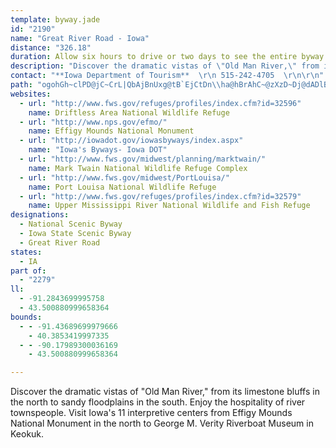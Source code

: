 ```yaml
---
template: byway.jade
id: "2190"
name: "Great River Road - Iowa"
distance: "326.18"
duration: Allow six hours to drive or two days to see the entire byway.
description: "Discover the dramatic vistas of \"Old Man River,\" from its limestone bluffs in the north to sandy floodplains in the south. Enjoy the hospitality of river townspeople. Visit Iowa's 11 interpretive centers from Effigy Mounds National Monument in the north to George M. Verity Riverboat Museum in Keokuk."
contact: "**Iowa Department of Tourism**  \r\n 515-242-4705  \r\n\r\n"
path: "ogohGh~clPD@jC~CrL|QbAjBnUxg@tB`EjCtDn\\ha@hBrAhC~@zXzD~Dj@dADlBQvA_@dB_Al@e@xAmB~CsGfU{g@d@y@rCgGbBeBlTwLlJyFn_@cRbAy@lByBtAmDzH}Vf@iAfBwBv@q@l^uUzKuIxByAbMyH`MaH`F_C~f@{LbBMhJAdEw@dCgAzLsHzC_BfK{EhQyFrAYtASnQgA|@OlBo@zPgIfHyBlDy@|EYrBJl[bD|CUxB}@rBoBbBsCzIyMjJaKpFmEzSoLlDuC~A}AbKcNjD{ClAy@hFqBtMaEdM_FhAmApKuQlBmChBgBxSyL`B_BlLoQvH{IzJoMrOuPnBiBlKsHlK_NjUqT~FiElEqBbD_CfH{Du@sCzCgBfGsCxD}AjK_D~KwEzNmK`GqBxAaArEyElHsIfCiDnAkD\\{BD_BJiLRsChAmGXgDCeFu@{RJ{H^yEvFq\\hDkQlAmErCqGbDaG`B_CfBuBbSoSxO}JzJmKpE_DfNuHlCeChAyA~AiDfDeJlCgIhBaErAyBbBsB~ByBxA_AlJgEzDuArC]`GFtBOhBq@`CgBdBcAhB_@|A?rDVfBYrGgEnBw@vDaArCyArAgAx@_A~DuGl@q@~@k@rAg@`K_CvWmLfMcLlAw@vG_DtA[x@EhALfDdA~@LhBMbBm@|F{F~CyD~B{DzByEvD_LhAaClHiKvAgDt@kD~AyLh@gBt@uAlByBdAq@lAa@~BWtBV|GnB~@PnDXnJVtDfApAx@bDtCx@h@xAh@nANr@@vEy@~@g@|Bs@bDk@`LgA~@?vARtAn@x@p@`B|@jBZnA?lAM`LyAfEG|LnCjDVjNeChCWlABhAJta@nIdDRxAApBWfCm@bFqBtCy@`FYzKjAr^lGtAJtAKfB}@hAmAhA_CzJqWnBaG|FuOpAuCdAyAn@c@|@[pAQlCd@xAx@bV~VfKjMfM~OdBpChAlCrB`GrB`Fn@pApBdDjEtDdE~AtA^bBLx_@`@pAPzGSbT^xD@d^n\\Zj@hKnKtEfEuBjEaIvQoCnH~@~Ex@dC|@rA~EvFlHdH|D~Cx[vVvBrAnIlH~NtKna@hWpM`FjZhKlDdB~DpAbBZvHl@h`@|FrGlAdFtAbDjAzPlIhC`@hUhBpAh@hBlApEvEt@`B^~ANlBNpE^~SZdGZ~Bj@vCbE~LpKvXbBfCvD~C~C`AfC\\dEEjI^vCZlDr@bHvBfE`BxEjBrA`A|AjBTv@rBvBvDjCnD~@|AF`KUrBQdBDtFlAhBdA`E`GrK|WbCmBpDmDxSya@|BgD|DyEtD_CvEsBtK{ChDWbEPlCn@~B|@`DnB~Ad@vAP|WYnCWr@SbAm@tAgBvEyD`NsDnGsApUsA|Eq@tG{A|GqB|BgAzN}O~GqEzAmAjAwAp@{BTkCAgDaAiMBsDZgClAkErAmCxEsFvCiEn@m@rAy@bA]pB_@`BMnCTvBD~PiCzACtER~PDv\\p@rTE|CGfHqAhHaA|NqA|Ha@pN@dFM|AKtQoCjLkAnMw@tIS`@RPjC`G?TDfArAzBmAfDYzAc@p@YhA_AdCyAjDuAhRyD|UyEnDa@~Jq@fHeB|Ia@rCfCfEtFbAdAhFdGjFbHpF|FrMnPpAwBxE~AtLdFbBZp@@`EuA|BQnB\\`Dx@dCRx@K|CoBhBcCr@m@nAg@|AKxBk@fBkAtAgBxCmGhBuBnAs@lAK`BCrUdEtBKbAUj@WrA{@jAkA`A_B~@gBNq@nHaQfBcDpA_Az@e@nAS|AIhP~BhBj@pE`C~QzLvKlGpDjA~Df@pRrAnHJrSBhBEtASzCyAd@c@lCaEXEjC_BjBUlVc@~Cg@lFkBfBKxGv@jC@hBM~IaC`F}AzE{BxBy@rB_@|VdArDTfBO`B}@`BaBdBqAbBYbBBlCtAtB|AfCn@fDJrBXzBbAvGtF|A~@nB^xBYlC}@nAAfBNrBbA`NtLrCrBl@XdBRfAAjAWpOoFx@KhA?tFfBlARnHDvDm@rG_D|Bg@|B?jJt@ny@[rCa@bl@mMtEq@bCSr@SI}B?mYDeDLkBb@aCnBcFt@iA|AyAnCoAd@Kfe@{E|Do@xAs@tAmAlPcShA_BdBoD|FoS|AeEhK_S\\iARu@\\kCD{LJaG~@mDhAkB|@{@~@k@bA_@r@S~@C~@NzJhCbADhBMhZmFzC{@vDeBhD_ChDaDlUoZvC{FnVsm@pBoDdAq@|Cs@~BErt@GzKRzK_@|Am@nEqEtMaPhBsAxAg@jIm@dBw@|AyAr@oAbGcRrCwFrDoFbA}B^{AJuAAmJPmBf@kB~@_B~@y@`DgAfZmDbEKjIRdC?XSzDr@vJf@fFD|L_A`YuAbRRzR`@rLIhHWpKM`GeAzLEzHSlF?bBKrBYx@_@d@e@\\oADkA?eE@?dHmBzAYxAGnGL`OEB??xCzPsMdF_DrU}JbEw@fn@H`WEfNeA`i@}M`HkCxQmJhCs@zFs@jBa@|A_A~H_HlK{HbJgGvBg@tBW~O?bCm@vDkB~BqB|B{AnMuKp\\uWnC{C~MkTzKeRbEqF|BqBpC_BzB{@zCk@vDYvCLlCXdPdD|ERzBa@nGeBbCe@|BSrC?hARpG~B|EdCxNpGtE~AfGdBfFr@|FR~HSbCSnCq@y@qTe@sHcAsFiAsEu@wBkB}CyDcDqGmGsB_CyAwE[mBKaB]uKDaCRwB~CgL^cF\\yGZmL?aAKgAc@oBUm@}@yA_BiA}EkBiBwAc@m@{@_Cc@uBK_BCsAF}BJo@TqAtByEnPaa@~ByCl@]vHgAfBs@dAs@rAsAbA_BjA_ElAiFbAgDnAcCpJqLx@w@xBmDb@kA`@{B\\sE^mBf@gA|@qAvBsBnAm@f@KjAKbADzBp@`CdBfA`@xAPtAQbHwBfCa@jHMrDFbA[nAq@x@y@r@kA^eA^uATqBEaFYmH?{@^sD^sA|@yBjBgClAy@fFwBvBgAxCqDx@mBt@yCXgCJ{B?eYf@sCp@eBr@y@n@k@~@e@lASpVZhAOnAi@xA{Ah@kAd@gBNyAXuMAeBc@uCgAeC{@{@gFyCi@k@Ye@q@oB[cBK{CzE{n@j@{R?yEUiCi@}BmFoOc@yAQiBGmD`@oVGgHUaGc@eE[_BeAaE_FiLs@mBUeAKmA?wBJoAh@wB^_ApDmGdAaDRgABs@CeBWkDFaDJgAfCsIb@qEhGn@zL`BbBf@hFdC`ARz@DpAM|@_@zB}AbTyOnC}BfD_EhAsBx@iBtAeFd@aDRgCJsDGsEW_Ek@yDe@uBmByEkG{MiKaTg@sAuAiEuH{Y_@iDNsC\\qBd@sAh@aA~@gAz@u@xHgEhD_BvC{BtBmCvF}KvCwCnAy@nMeBzBo@xAw@zBuBdBkC`EyH~CoEdAi@vCu@pl@?vAKpA[|Aq@rBaB|BqChAaAnA_Ar@]~CS~OFbEu@xB_BlAsAlAmCxAuExDuOh@_FRsGJs@CwCNwEQk^[wDiAiEuG_Ou@gBWeAUgBsB}^oA_QUsF?aTQ_Dv@wN^sBh@eBxDqKHo@RiFCmLHmA~@yAlIsFv@y@Xe@rE}N^_ApB{AjQ_DnAy@xAkBh@_BXsARmGN{LJcE`AuN@}DUmCoBoM]oES{R[eCc@mB_AgCuLcTiByDcAmC_A_Dw@mEk@mFo@uJ{@wYGeENaCb@oC`AiCl@aA|@_AhHgG`EyDpByAtC{@hAO|CJrH|B|AThBG|BgAdA}Ab@aA^wB^gGEaDsAcLCeCN_Cv@_DxC{DlDgC|B_D~DuG`AqAjB_BxQ{IfCmBnBuDh@yCd@_INiHSeCo@oPLgEnAuHfDcQp@yFvAiQXwB~@{CrE{EbXqJjUcOjBaAGe@g@m@oBwBk@_@}NgBuBq@wQiKyGoDsHwEiAmA{BeDqJ}Oi@_@sBsEOkBHmDbBmb@s@oNnAuH\\_ELgC]kC{EmCkAyAsC}EaE_Ko@uD?_JRmFvLiOdIaIpE{K`F{I|@eD^uD|Cy`@^iBzKy@nASlDsAbCsBhMqTr@}@bC_BbCi@nACzGx@tBb@~BcA`U_SdEyGlKmQjAInNn@bD~@xCvA|JtFlA^pS^xEEjPmAdJWrBDfMvDlANrBe@`[kTnBy@bVaGlAFxExDbNcL`@q@HeCRoCn@kCj@yAvAgCrEsDlVgQ`HgGvJcLdNoQvR{UdDqC`JmFrBcAvIiFjIsH`FmGlHiLb@_@tNeKnQwNr[oTt[cSnv@ur@pVuNrUuLhCaApAu@f@AnAVvC_AfXaMjN_GhNsGfIiDlG?rGWjEgAvW{LlEwAxDSrCp@xAr@pWp[pIzKvCxB`A`@vE\\zGKnh@YvD?hBRjOlDzUfGnCdAdB~@lRlL~@wDtPoo@lGw`@x@cEhAmD`AqBlBaCrBeB~SsK~DgCfAoAjAsBzEaMxEeK|CmExD}Ebb@yc@lDmE|BwDhAuCpA_EfA_ErBsGxAcDrCcEhCgBlEeA|Cc@tBq@fCyAhB_B|CoEzEeGdBs@`E_AtEDbBVlCfArDnBxD|AbB`@fFd@|CGlD]lFaClCkBrDuDfHgNvOm^jDmKzIwZ|DgRt@mEXoCtAaIxGmc@VmG?{NVeElA{E`BsC|CmC|WeHvLaErAeA|DaFrB{DtLwRpHsNhFgIvFyJlDqFrCkDpGkFxSoOpHuIbEcIvHcS|DmJpGuPhFuKr@kBpH}NdD_F~K{NnN{LvFaGjPkXt[kg@dCuGzHkThBkGx@cEx@wGh@uHAw@RmF`@oC^sB|@mCxB_Et@eA`H{En`@wVdPeJfCaBdCkCvIwQlCgClDsBbDkA|DYvHBvBXhGZ|GDfBWlCy@tCcBfBkC|AmC~Lgd@bD_N\\aC`Ce]hAkHdAoChAaCfDeDzt@yf@vGuElCsCtAeC|AkDr@gD^sDh@iPCag@[gJwA{Q?gCb@kChA{C~@gAzB_BlFk@tCm@`CwAlA{AnCgHhAuBbMsNhHuEvBmBnCiDpA{BhAmCdByGt@yEzAqMn@wC~@mCvB}DfXi]~BmCpE{DxGyD`Cw@xDgAbV{CvCk@bCs@nCqAbCyAzKmHpFyBf\\}GpG_Bf[{MfDkBtDeCrJ}H|EwBpL}Dx^iLnD{@tb@aNdLwGdHeEdEgGlCsCjBqAnEaBhJgAtKwBfDiB`FwEze@cm@dA}A`UyXz[y\\bCeDhAyBnAaDlCgK|CaK~BgFdCgEjDmEfByAvHsE|FqBzGoApFe@~Lg@zWFfR^vN?xC]tDaBvBqB|@aAtMcT~@kBtP_YxBgGhDuOzBmIn@eBrBiErT_[`^ke@hF{Hr@wAhAcDpE_SvJ}S`JkOpHwJzJoJvCuAdCq@~EaAdCw@jCgBjDsDxDmC~DyBbIsFfJ{FtC}A`EuArBe@hC[fGIlU~BbEPvEWdIgBf`@_LrBaBnAuAdKiTdAsAvBiBhAe@bEy@lC}@zBiBfAsAxAyBpGcPlFgN~@uDR{AJoBI}EL_Gj@aEx@mDba@kaA~AuIb@}FNsEOuDWaD_BmIyByGmG{KiAmFgD}ROgFX{BbA_ExBeElHgJjD{EnAsCn@eCt@wER}G?_t@HuN~AsMvDiOnP{l@tBkIl@}DZeEvDmOnAqDlDeIn@qBl@iCh@aDdAaIlCmLzMo_@Xg@n@gDRuCCiEYmBiBwGiAwGkAwLSkED{Cj@eFtDqQbD{NhF}SXqAEYrAmEtBsEpDyEnUkPlAmAlEmGxEyHbB_DvEsDhAm@`]gHdKeBlEYvHGf~@RlZGpCKtEsBfC_CdFaHhF_IhE{C|CaAvG?tJz@hAlFt@jCfJbR`D~FrBnF`MsAbDmAlEyC~Q{PbEeCp[cJ`F?jHXzILdDMvE_AxQ{ExHeB`F?nIpA~UfFvCd@zCNvCSbBk@|BgAhlAk}@bCyApFmBnAWzEe@nCAtCJdAN~o@`N~Cd@nEDxa@_AfD?xCJx@LrDjAxC~AlBhBhAvAzB~D`BxE~HpWhH|VrA`DlAzBpBxBvFxC`ERxDBfDKnu@F|XGbDYjFw@tb@cI|Fq@xCGpCPhD`@nEtAlPfGvFv@zJLdv@J|y@A`j@tApLK~Hg@xFs@pHqA`KoClIeDjKmFxQsL|FuE`JaGjHsFx[_U`F}DpEmCvEsBhCo@fIi@j[m@~BQhBg@bBmAjJaJrCyBz@_@fDe@fCGfTFxNG~F`A~KdDjRnEbNrDbGpAtAyMx@wFbg@bMpn@hPdn@zMzKlBpJxAhCF`KM|a@E@b^b\\QGdOBbA@J?B@DBDLXJN`Un[pLhQpHnM~EtFnKvO`DrFnFxIlHfN~GvRhErL|BzHlAbFhAjIVzCTdD|@jt@^nRVvVrJjCbb@nMhFrAfTdEjOfCxPtD~@dCNnH^pGL`Af@pa@Whj@FpD\\rDn@rD|@rC~@hBnAnB~e@lg@bSvTzYxZ~@xAvCfFdAfCbBjGt@lGRxCRbGNhS^|FTtBt@lDzArE~B~DnB`CbPpQ|ExEpHlIbLhQhNhUlCjFlHbPhAnBxNhSpM|RpJrKxAfC~@rCZpA~Ffh@fAbLTpAxArFlEzJnBhFnAbGfDpYNnC^dm@TlAv@~Ad@r@hBrArSXtK@tf@[tF?dBLjBj@|Ax@bPfOrF`EpC~@li@tArDBx_D?|EFvCG~AW~@[|@e@bCmBnc@sm@hAeBrAsD|Ge[~@yDfAuCh@iAtBmCrCaCrEmBdD]h[gA|RM~QPnb@BbEV`Ef@lYvIz[vKrSlGtOfFxEdC|ElDrDxBvDz@|@BdDCtH_BxF{@pj@oHbF]vDEji@v@nV~@`I`@rBDhAGzCe@hA]zCoAfMkGvUiJlBk@tBStHQlWJjPyAhe@G\\DdAZzEjDrIbHdAdA`FtGx@xAj@~AzFlTbCfI|CjMH~@~@jD|DbSxOnn@lBfJt@`GTx@hA|X|Bfe@CjGwBx_@q@pODlGb@dGnBbOh@rDbBxGjIbThAlBhC`Dx@v@fJ`FrDtClClDr@rAfIzRbGnOxAdG`E|Vt@fDjL`t@rA|FvBrFlB~Cz@fArw@ty@dPzQxa@zo@vOdWbMnRxFfIzGtK`JzObVrc@dHnN`M`UjBbE`LnYlEtLpArFrGhj@zBtYHlBITCb@c@`C_BxFSzAKnCN`Dn@|GTlFEpb@NvS?xHIxFOpl@Hv@^jBbAlCNr@HfADdEkApM{C`_@_AdJm@pCo@fB_H~NoBzLkAxMO|CMbKB|BHh@hBfJ|B~FTfAhA`HvFxb@h@bCxAhE|BfFnCfFzJ~OfDnJxBrCx@xA~AzEhCtNHx@DrHBfdAJhYT~EZhMjAzURpGTvB^fBrBfGxA~CdFlHtBnBn@d@bBj@XXh@RxCl@fDbAvH~A~Ah@bAn@xC|CbB|CjKvWbDhHpXjf@z@fBrAtEbC`QxBnLpAjI^tGCzD_@lFe@dDgNfi@kDzNUHSREBUTWFkANi@NUNW^}A~FUj@lWjXxC`CbBv@lFlBfl@fP`j@vMtdAnRfBf@zDnB|BnBlKrMfCzEdAjC|@tChAtFtF|_@T^h@~DpIbp@dLbx@hCzNzEvU|M`s@lBtKtAtK^~DjEno@jCvT`BzQnBj[bBd\\r@lQZnK?rBEfEsAjb@wC`v@}KjaDcAd]sDddAKlGE~v@MvC_ArII|B?nTbAlOTtH?p]IfF[dE]fCo@zCoA~DeBlEyApEmAhG]xCOlCElDDjDNtCXdCx@rExA|E`ExKbA`FNpA^bFDdCSld@BrCN~BlVrpBx@tE~@fDnFxMjjAxnCXfAVdCOlJ?lD\\zCj@fB|Np]nAdBlFxFr@lAd@lAh@`CXxBh@dC|BxMtFxUf@pC\\bDPxGThz@`@dy@C`GUrFwDbd@sClb@eAxJkCnN}Lzh@eGhSaMd]sOtq@o@tF[jFSjQO`H?tMRdGbD~\\H`C?dRDfBd@zDtEpWf@jETdDLnD?fCIjGStGJfJf@bGpF|_@rDhSxBdGhAxBpBhCtG`H`AxAj@jBvB|IvC|HNzAGlN_@bRxc@~Ah@l@f@`AbNnZlQr_@bCaCj@Q\\^|@rBZ~@?P~AtDhFxKtFbMNRDAlEzItO|\\d@lBF`CGlBGnMrGJ~@Ld@Rp@j@b[ha@l@qA\\Sbl@F|@p@~y@hu@jKtJpqBbfBjNdM|CdCbFpCdUbKtl@|Xh@Tj@TzOnHzCjBdNtMtUvUtBpB~At@rAXx@B|k@QlFKtHy@~AMvE?xsAf@jbA~@peAr@lPBtUTxAPvA^rCtAdA|@pBlCp@pAfDtJx@fBbBjCdAfArCfBnHrD|@VvCXzy@XdDf@nA`@hAp@fBxAxQtShCjCrClBbBx@tA`@`Fx@fCFzCOvB_@bBc@xWwK~CeAjDk@xBA`EZdc@rJ|@^dAr@hApAlAnCj@dDFlD?xlA`@zCX~@~@pBvAzAXPdBt@rARn@?d`@qIlCEbDDrBQ~By@|DgBpBIbBn@f@f@v@xAjArGl@fCj@fAb@d@x@`@n@Tl@Ch@Ex@YnAkApDqJz@mAbB_Ap@C~L^z]Eh@ApA_@|AmA\\e@r@gBNs@NiBDcGH_AXqAt@{Bl@eAn@s@~R{RxA{@nO_HlIgEb[cUd`@iZ|KmHpHoExb@gf@lJsJlJiIlI_G~DmB|Dw@lDStHHdBC^CpAS~@_@?O@E?QCa@Gw@@MFm@`DoY\\uDn@eArByBlIsGdH{HtJkGrCuAxE_B~ASr@y@~AgCrAsAbB}Bp@g@fQsItAYtMGr@En@St@kAfAqCdAgAdcA}n@bA_@`@?fd@L`VumAtAgIbCuOv@_E|@yC~BoE`BkBbCmBhCgAlBe@vCWnABloAtEnRj@~Kf@`E~@tB`ArDpCjElFdCxBbDfB`E|@ll@h@lBK~AO`FqAz^mHlCm@hBw@hBgBrAaC^qAh@uDDyFDmlANs@Ta@`@Wd@?fl@^~gAVp{@_@z_@s@hQLdPKtW_AxEKxSx@rEd@lF|AlCf@`Gj@jbAfDpMqAp{@_BnC_@pBgAdUuRpCoAlDk@nQy@fG}@vK}BhKwDzCmBzi@ea@fHmExD_BlGiBjH}@lHSfBDrDXnBZ`DjApD`ClB~B|Tt[bBfBhA~@hAt@xM~FxV|LvAb@bDXf]?nRVxENdDX~MhBhCf@xY|HlDt@rDXhQ`@|Dd@fEfAnQrF~Dj@~}@x@hDXfJrBbc@fLlDtA`[~NpFzAl^lGzGzA|G~@rCBdn@eAlHeAfFKhBJrBX`E~@|Av@`BhAxAbBhAnBfBrH|@rClNdZxBdDzDrEvMnS|CnFlHrK|BrCjC`CpA`AzPjKfChChd@lp@`IzKbPvSvOzO`J~G~NbM|YbXbAlAbCrDhNzWdA`CfBrCtBfBxSfKzDr@`a@FxCJvCj@`KxDhGnB~CV`CKz]iKhUiHb@I`YGvEShFqB|@{@t@_BlAsEd@cAjEgGnDmEtT_NpDwArA[vG_A~CKlCJlAFrCx@lJlCna@hJlEBxO_Adp@oTh[EpWJd@Gt]C|FJfBQ|FEbEJbDXvElBtBdCl@~Ab@rBHr@?|B]bC_@lA_AnByCzBiApAkA`Bw@~CsB|MtSpBlZhExAXdH|@lDhAtLvEbHzAbCdAhAr@bArAf_@rh@A~AxClBfCjCjLvOdQlV|F|ItKzSfClGjBxSvAnR`@rDn@dCRf@|@jAzN|KxCvCbA`B|XhbABtFs@tCkBjCy@j@pNxz@xFh[|C|LdNfo@pDnTpKpv@|Djo@bBjUjB~IvB|I~@rDdAlDrNjk@bEjObDzGbShVhPrQrZxVpW`PhA~@vK`Hvm@rb@h`@pWrAj@`F`AxPdE|KdCrC`@dL`ClD~AtBrBjChD~v@dwAlC`EhFjFtF`ChS~Dls@fOvVnF`GfBfD~BxAfBjArBbA|BtAfGn@fIL`GxAv\\f@tIB`CVv@^bGh@pDhAhDbC~E`ExDrDrB`PzJtEzBjCTfGIvBV~CfA`JnF|ChAlCl@xCL~KDnA\\\\r@`A`GNjBHtA?xEU`a@?xJc@da@i@~dBnQB^f\\BtIh@p\\Vv_@VpQ?~FTjTx@~C|CfDlClF`BpGbAhG\\lGB~GOx\\m@xg@Ofi@Ype@I~ZUbY?vPIzJIdB\\rHx@tF~AfGlDfHbB`CpJfJxQxPhSbQrCnBdOrL`HlEhClAfD~@rHz@bT|AlX~BpKn@n`@|DvJh@bt@vC|Kp@|g@pFnZlDnEvAjN`ItFrBlEf@f~@v@lFg@rCq@zH{DfIyGvIoFhIkCdDe@?wAd@cClAkAbU}LpFqCzNiIh@iAz@}Lf@sDjA{AhCeC`S{SsBuErHkIoBcElCmDy@gBe@uAC[x@uFnAmQvAgL`AuGbByIjFkNxBeEjOeUxAeB`EyCtt@eh@x@{@dA_BrCsFfAqA|CqCvH_GfG_DhFeDdIyCfJiB|JkAbCM\\D~@ZbAv@t@~Ar@lG^nAx@dBr@l@p@Xp@DdOe@hC_@`I_CbCUvYDnR}B|ADdBPlEjA|EzAhAD`Ba@rJaGhAWbDJ|RnIhC~@bE`CjGxE`A`Al@jBhAxHx@fBr@f@`J~CvDjBtArAxCfEzAtCtB|BrCr@t\\z@tCj@`JrDzFvAbI`AxKl@pM^|iAb@d_@w@|HYpHs@xCe@tNaDtKgEdL_Gjc@}ZfCmA~Cs@tE}B|EiAlJkEdAlDvUaMbB[lD]xEgA|Es@vE}@hBg@|B_@lEVbCfEpJ|RzJnR{HbIpGzKlFfLzNtXfAdC~@tEtApWL`G^dGrCfo@l@zJtDdXN`COt^]tGmAzJW`DErALzGdAxHvDpXjAdFbBzCtLnN"
websites: 
  - url: "http://www.fws.gov/refuges/profiles/index.cfm?id=32596"
    name: Driftless Area National Wildlife Refuge
  - url: "http://www.nps.gov/efmo/"
    name: Effigy Mounds National Monument
  - url: "http://iowadot.gov/iowasbyways/index.aspx"
    name: "Iowa's Byways- Iowa DOT"
  - url: "http://www.fws.gov/midwest/planning/marktwain/"
    name: Mark Twain National Wildlife Refuge Complex
  - url: "http://www.fws.gov/midwest/PortLouisa/"
    name: Port Louisa National Wildlife Refuge
  - url: "http://www.fws.gov/refuges/profiles/index.cfm?id=32579"
    name: Upper Mississippi River National Wildlife and Fish Refuge
designations: 
  - National Scenic Byway
  - Iowa State Scenic Byway
  - Great River Road
states: 
  - IA
part of: 
  - "2279"
ll: 
  - -91.2843699995758
  - 43.500880999658364
bounds: 
  - - -91.43689699979666
    - 40.3853419997335
  - - -90.17989300036169
    - 43.500880999658364

---
```


Discover the dramatic vistas of "Old Man River," from its limestone bluffs in the north to sandy floodplains in the south. Enjoy the hospitality of river townspeople. Visit Iowa's 11 interpretive centers from Effigy Mounds National Monument in the north to George M. Verity Riverboat Museum in Keokuk.